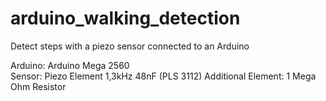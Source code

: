 arduino_walking_detection
=========================

Detect steps with a piezo sensor connected to an Arduino 


Arduino: Arduino Mega 2560  
Sensor: Piezo Element 1,3kHz 48nF (PLS 3112)
Additional Element: 1 Mega Ohm Resistor 




